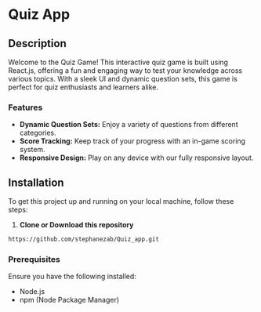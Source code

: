 # Quiz App

## Description

Welcome to the Quiz Game! This interactive quiz game is built using React.js, offering a fun and engaging way to test your knowledge across various topics. With a sleek UI and dynamic question sets, this game is perfect for quiz enthusiasts and learners alike.

### Features

- **Dynamic Question Sets:** Enjoy a variety of questions from different categories.
- **Score Tracking:** Keep track of your progress with an in-game scoring system.
- **Responsive Design:** Play on any device with our fully responsive layout.

## Installation

To get this project up and running on your local machine, follow these steps:

1. **Clone or Download this repository** 
  ```bash
  https://github.com/stephanezab/Quiz_app.git

  ```

### Prerequisites

Ensure you have the following installed:
- Node.js
- npm (Node Package Manager)

